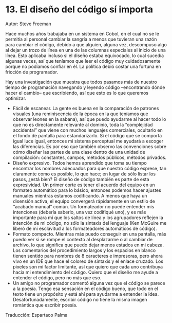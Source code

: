 # 13. El diseño del código sí importa

Autor: Steve Freeman

Hace muchos años trabajaba en un sistema en Cobol, en el cual no se le permitía al personal cambiar la sangría a menos que tuvieran una razón para cambiar el código, debido a que alguien, alguna vez, descompuso algo al dejar un trozo de línea en una de las columnas especiales al inicio de una línea. Esto aplicaba incluso si el diseño estaba equivocado, lo cual sucedía algunas veces, así que teníamos que leer el código muy cuidadosamente porque no podíamos confiar en él. La política debió costar una fortuna en fricción de programador.

Hay una investigación que muestra que todos pasamos más de nuestro tiempo de programación navegando y leyendo código –encontrando dónde hacer el cambio– que escribiendo, así que esto es lo que queremos optimizar.

- Fácil de escanear. La gente es buena en la comparación de patrones visuales (una reminiscencia de la época en la que teníamos que observar leones en la sabana), así que puedo ayudarme al hacer todo lo que no es directamente relevante al dominio, toda la “complejidad accidental” que viene con muchos lenguajes comerciales, ocultarlo en el fondo de pantalla para estandarizarlo. Si el código que se comporta igual luce igual, entonces mi sistema perceptual me ayudará a escoger las diferencias. Es por eso que también observo las convenciones sobre cómo diseñar las partes de una clase dentro de una unidad de compilación: constantes, campos, métodos públicos, métodos privados.
- Diseño expresivo. Todos hemos aprendido que toma su tiempo encontrar los nombres adecuados para que nuestro código exprese, tan claramente como es posible, lo que hace; en lugar de sólo listar los pasos, ¿está bien? El diseño de código también es parte de esta expresividad. Un primer corte es tener el acuerdo del equipo en un formateo automático para lo básico, entonces podemos hacer ajustes manuales mientras estamos codificando. A menos que haya un disensión activa, el equipo convergerá rápidamente en un estilo de “acabado manual” común. Un formateador no puede entender mis intenciones (debería saberlo, una vez codifiqué uno), y es más importante para mí que los saltos de línea y los agrupadores reflejen la intención de mi código, no sólo la sintaxis del lenguaje (Ken McGuire me liberó de mi esclavitud a los formateadores automáticos de código).
- Formato compacto. Mientras más puedo conseguir en una pantalla, más puedo ver si se rompe el contexto al desplazarme o al cambiar de archivo, lo que significa que puedo dejar menos estados en mi cabeza. Los comentarios del procedimiento largos y los espacios en blanco tienen sentido para nombres de 8 caracteres e impresoras, pero ahora vivo en un IDE que hace el coloreo de sintaxis y el enlace cruzado. Los pixeles son mi factor limitante, así que quiero que cada uno contribuya hacia mi entendimiento del código. Quiero que el diseño me ayude a entender el código, pero no más que eso.
- Un amigo no programador comentó alguna vez que el código se parece a la poesía. Tengo esa sensación en el código bueno, que todo en el texto tiene un propósito y está ahí para ayudarme a entender la idea. Desafortunadamente, escribir código no tiene la misma imagen romántica que escribir poesía.

Traducción: Espartaco Palma